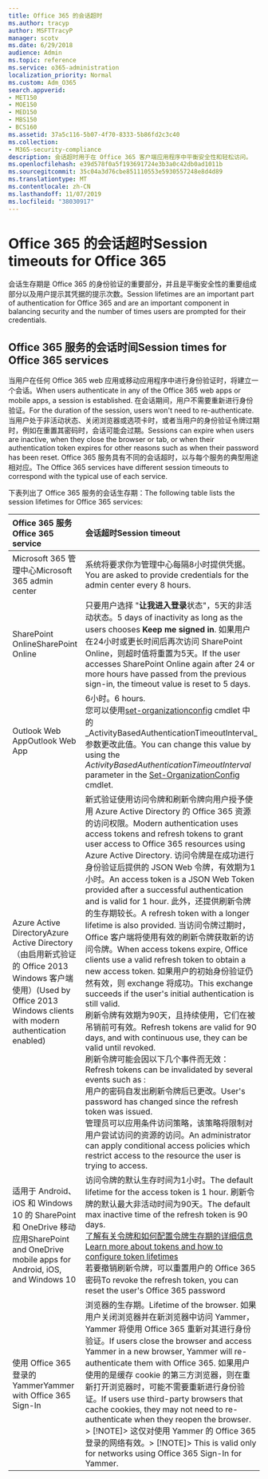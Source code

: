 ```yaml
---
title: Office 365 的会话超时
ms.author: tracyp
author: MSFTTracyP
manager: scotv
ms.date: 6/29/2018
audience: Admin
ms.topic: reference
ms.service: o365-administration
localization_priority: Normal
ms.custom: Adm_O365
search.appverid:
- MET150
- MOE150
- MED150
- MBS150
- BCS160
ms.assetid: 37a5c116-5b07-4f70-8333-5b86fd2c3c40
ms.collection:
- M365-security-compliance
description: 会话超时用于在 Office 365 客户端应用程序中平衡安全性和轻松访问。
ms.openlocfilehash: e39d578f0a5f193691724e3b3a0c42db0ad1011b
ms.sourcegitcommit: 35c04a3d76cbe851110553e5930557248e8d4d89
ms.translationtype: MT
ms.contentlocale: zh-CN
ms.lasthandoff: 11/07/2019
ms.locfileid: "38030917"
---
```

# <a name="session-timeouts-for-office-365"></a><span data-ttu-id="67192-103">Office 365 的会话超时</span><span class="sxs-lookup"><span data-stu-id="67192-103">Session timeouts for Office 365</span></span>

<span data-ttu-id="67192-104">会话生存期是 Office 365 的身份验证的重要部分，并且是平衡安全性的重要组成部分以及用户提示其凭据的提示次数。</span><span class="sxs-lookup"><span data-stu-id="67192-104">Session lifetimes are an important part of authentication for Office 365 and are an important component in balancing security and the number of times users are prompted for their credentials.</span></span>
  
## <a name="session-times-for-office-365-services"></a><span data-ttu-id="67192-105">Office 365 服务的会话时间</span><span class="sxs-lookup"><span data-stu-id="67192-105">Session times for Office 365 services</span></span>

<span data-ttu-id="67192-106">当用户在任何 Office 365 web 应用或移动应用程序中进行身份验证时，将建立一个会话。</span><span class="sxs-lookup"><span data-stu-id="67192-106">When users authenticate in any of the Office 365 web apps or mobile apps, a session is established.</span></span> <span data-ttu-id="67192-107">在会话期间，用户不需要重新进行身份验证。</span><span class="sxs-lookup"><span data-stu-id="67192-107">For the duration of the session, users won't need to re-authenticate.</span></span> <span data-ttu-id="67192-108">当用户处于非活动状态、关闭浏览器或选项卡时，或者当用户的身份验证令牌过期时，例如在重置其密码时，会话可能会过期。</span><span class="sxs-lookup"><span data-stu-id="67192-108">Sessions can expire when users are inactive, when they close the browser or tab, or when their authentication token expires for other reasons such as when their password has been reset.</span></span> <span data-ttu-id="67192-109">Office 365 服务具有不同的会话超时，以与每个服务的典型用途相对应。</span><span class="sxs-lookup"><span data-stu-id="67192-109">The Office 365 services have different session timeouts to correspond with the typical use of each service.</span></span>
  
<span data-ttu-id="67192-110">下表列出了 Office 365 服务的会话生存期：</span><span class="sxs-lookup"><span data-stu-id="67192-110">The following table lists the session lifetimes for Office 365 services:</span></span>
  
|<span data-ttu-id="67192-111">**Office 365 服务**</span><span class="sxs-lookup"><span data-stu-id="67192-111">**Office 365 service**</span></span>|<span data-ttu-id="67192-112">**会话超时**</span><span class="sxs-lookup"><span data-stu-id="67192-112">**Session timeout**</span></span>|
|:-----|:-----|
|<span data-ttu-id="67192-113">Microsoft 365 管理中心</span><span class="sxs-lookup"><span data-stu-id="67192-113">Microsoft 365 admin center</span></span>  <br/> |<span data-ttu-id="67192-114">系统将要求你为管理中心每隔8小时提供凭据。</span><span class="sxs-lookup"><span data-stu-id="67192-114">You are asked to provide credentials for the admin center every 8 hours.</span></span>  <br/> |
|<span data-ttu-id="67192-115">SharePoint Online</span><span class="sxs-lookup"><span data-stu-id="67192-115">SharePoint Online</span></span>  <br/> |<span data-ttu-id="67192-116">只要用户选择 "**让我进入登录**状态"，5天的非活动状态。</span><span class="sxs-lookup"><span data-stu-id="67192-116">5 days of inactivity as long as the users chooses **Keep me signed in**.</span></span> <span data-ttu-id="67192-117">如果用户在24小时或更长时间后再次访问 SharePoint Online，则超时值将重置为5天。</span><span class="sxs-lookup"><span data-stu-id="67192-117">If the user accesses SharePoint Online again after 24 or more hours have passed from the previous sign-in, the timeout value is reset to 5 days.</span></span>  <br/> |
|<span data-ttu-id="67192-118">Outlook Web App</span><span class="sxs-lookup"><span data-stu-id="67192-118">Outlook Web App</span></span>  <br/> |<span data-ttu-id="67192-119">6小时。</span><span class="sxs-lookup"><span data-stu-id="67192-119">6 hours.</span></span>  <br/> <span data-ttu-id="67192-120">您可以使用[set-organizationconfig](https://go.microsoft.com/fwlink/p/?LinkId=615378) cmdlet 中的_ActivityBasedAuthenticationTimeoutInterval_参数更改此值。</span><span class="sxs-lookup"><span data-stu-id="67192-120">You can change this value by using the  _ActivityBasedAuthenticationTimeoutInterval_ parameter in the [Set-OrganizationConfig](https://go.microsoft.com/fwlink/p/?LinkId=615378) cmdlet.</span></span>  <br/> |
|<span data-ttu-id="67192-121">Azure Active Directory</span><span class="sxs-lookup"><span data-stu-id="67192-121">Azure Active Directory</span></span>  <br/> <span data-ttu-id="67192-122">（由启用新式验证的 Office 2013 Windows 客户端使用）</span><span class="sxs-lookup"><span data-stu-id="67192-122">(Used by Office 2013 Windows clients with modern authentication enabled)</span></span>  <br/> | <span data-ttu-id="67192-123">新式验证使用访问令牌和刷新令牌向用户授予使用 Azure Active Directory 的 Office 365 资源的访问权限。</span><span class="sxs-lookup"><span data-stu-id="67192-123">Modern authentication uses access tokens and refresh tokens to grant user access to Office 365 resources using Azure Active Directory.</span></span> <span data-ttu-id="67192-124">访问令牌是在成功进行身份验证后提供的 JSON Web 令牌，有效期为1小时。</span><span class="sxs-lookup"><span data-stu-id="67192-124">An access token is a JSON Web Token provided after a successful authentication and is valid for 1 hour.</span></span> <span data-ttu-id="67192-125">此外，还提供刷新令牌的生存期较长。</span><span class="sxs-lookup"><span data-stu-id="67192-125">A refresh token with a longer lifetime is also provided.</span></span> <span data-ttu-id="67192-126">当访问令牌过期时，Office 客户端将使用有效的刷新令牌获取新的访问令牌。</span><span class="sxs-lookup"><span data-stu-id="67192-126">When access tokens expire, Office clients use a valid refresh token to obtain a new access token.</span></span> <span data-ttu-id="67192-127">如果用户的初始身份验证仍然有效，则 exchange 将成功。</span><span class="sxs-lookup"><span data-stu-id="67192-127">This exchange succeeds if the user's initial authentication is still valid.</span></span>  <br/>  <span data-ttu-id="67192-128">刷新令牌有效期为90天，且持续使用，它们在被吊销前可有效。</span><span class="sxs-lookup"><span data-stu-id="67192-128">Refresh tokens are valid for 90 days, and with continuous use, they can be valid until revoked.</span></span>  <br/>  <span data-ttu-id="67192-129">刷新令牌可能会因以下几个事件而无效：</span><span class="sxs-lookup"><span data-stu-id="67192-129">Refresh tokens can be invalidated by several events such as :</span></span>  <br/>  <span data-ttu-id="67192-130">用户的密码自发出刷新令牌后已更改。</span><span class="sxs-lookup"><span data-stu-id="67192-130">User's password has changed since the refresh token was issued.</span></span>  <br/>  <span data-ttu-id="67192-131">管理员可以应用条件访问策略，该策略将限制对用户尝试访问的资源的访问。</span><span class="sxs-lookup"><span data-stu-id="67192-131">An administrator can apply conditional access policies which restrict access to the resource the user is trying to access.</span></span>  <br/> |
|<span data-ttu-id="67192-132">适用于 Android、iOS 和 Windows 10 的 SharePoint 和 OneDrive 移动应用</span><span class="sxs-lookup"><span data-stu-id="67192-132">SharePoint and OneDrive mobile apps for Android, iOS, and Windows 10</span></span>  <br/> |<span data-ttu-id="67192-133">访问令牌的默认生存时间为1小时。</span><span class="sxs-lookup"><span data-stu-id="67192-133">The default lifetime for the access token is 1 hour.</span></span> <span data-ttu-id="67192-134">刷新令牌的默认最大非活动时间为90天。</span><span class="sxs-lookup"><span data-stu-id="67192-134">The default max inactive time of the refresh token is 90 days.</span></span>  <br/> [<span data-ttu-id="67192-135">了解有关令牌和如何配置令牌生存期的详细信息</span><span class="sxs-lookup"><span data-stu-id="67192-135">Learn more about tokens and how to configure token lifetimes</span></span>](https://docs.microsoft.com/azure/active-directory/active-directory-configurable-token-lifetimes) <br/> <span data-ttu-id="67192-136">若要撤销刷新令牌，可以重置用户的 Office 365 密码</span><span class="sxs-lookup"><span data-stu-id="67192-136">To revoke the refresh token, you can reset the user's Office 365 password</span></span>  <br/> |
|<span data-ttu-id="67192-137">使用 Office 365 登录的 Yammer</span><span class="sxs-lookup"><span data-stu-id="67192-137">Yammer with Office 365 Sign-In</span></span>  <br/> |<span data-ttu-id="67192-138">浏览器的生存期。</span><span class="sxs-lookup"><span data-stu-id="67192-138">Lifetime of the browser.</span></span> <span data-ttu-id="67192-139">如果用户关闭浏览器并在新浏览器中访问 Yammer，Yammer 将使用 Office 365 重新对其进行身份验证。</span><span class="sxs-lookup"><span data-stu-id="67192-139">If users close the browser and access Yammer in a new browser, Yammer will re-authenticate them with Office 365.</span></span> <span data-ttu-id="67192-140">如果用户使用的是缓存 cookie 的第三方浏览器，则在重新打开浏览器时，可能不需要重新进行身份验证。</span><span class="sxs-lookup"><span data-stu-id="67192-140">If users use third-party browsers that cache cookies, they may not need to re-authenticate when they reopen the browser.</span></span>  <br/> <span data-ttu-id="67192-141">> [!NOTE]> 这仅对使用 Yammer 的 Office 365 登录的网络有效。</span><span class="sxs-lookup"><span data-stu-id="67192-141">> [!NOTE]> This is valid only for networks using Office 365 Sign-In for Yammer.</span></span>           |
   

